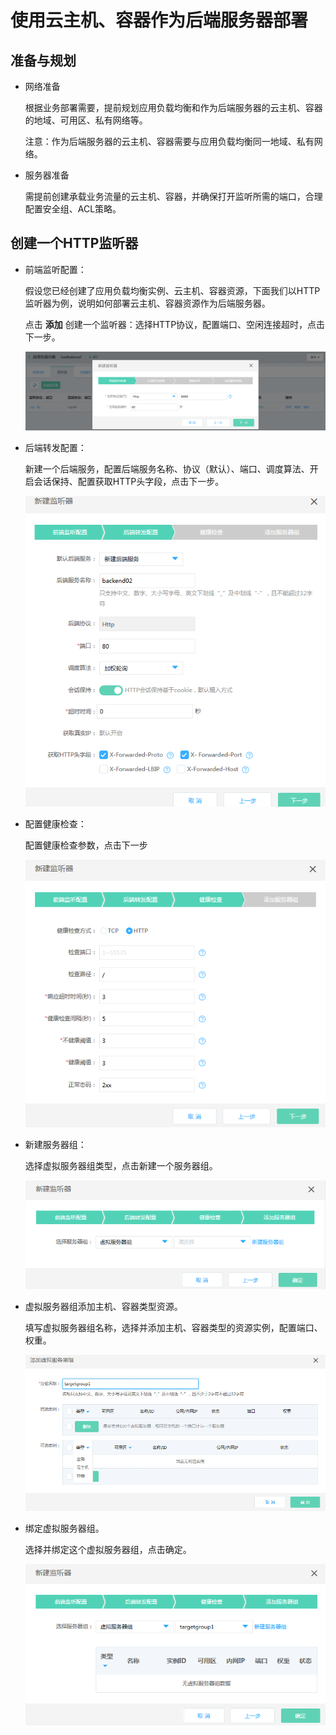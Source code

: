 # 使用云主机、容器作为后端服务器部署

## 准备与规划

- 网络准备

	根据业务部署需要，提前规划应用负载均衡和作为后端服务器的云主机、容器的地域、可用区、私有网络等。
	
	注意：作为后端服务器的云主机、容器需要与应用负载均衡同一地域、私有网络。

- 服务器准备

	需提前创建承载业务流量的云主机、容器，并确保打开监听所需的端口，合理配置安全组、ACL策略。

## 创建一个HTTP监听器

- 前端监听配置：
	
	假设您已经创建了应用负载均衡实例、云主机、容器资源，下面我们以HTTP监听器为例，说明如何部署云主机、容器资源作为后端服务器。

	点击 **添加** 创建一个监听器：选择HTTP协议，配置端口、空闲连接超时，点击下一步。

	![ALB前端监听设置](../../../../image/Networking/ALB/ALB-061.png)

- 后端转发配置：
	
	新建一个后端服务，配置后端服务名称、协议（默认）、端口、调度算法、开启会话保持、配置获取HTTP头字段，点击下一步。

	![ALB后端转发设置](../../../../image/Networking/ALB/ALB-062.png)

- 配置健康检查：

	配置健康检查参数，点击下一步

	![ALB健康检查设置](../../../../image/Networking/ALB/ALB-063.png)

- 新建服务器组：

	选择虚拟服务器组类型，点击新建一个服务器组。

	![ALB新建服务器组设置](../../../../image/Networking/ALB/ALB-064.png)

- 虚拟服务器组添加主机、容器类型资源。
	
	填写虚拟服务器组名称，选择并添加主机、容器类型的资源实例，配置端口、权重。

	![ALB虚拟服务器组添加资源设置](../../../../image/Networking/ALB/ALB-065.png)

- 绑定虚拟服务器组。

	选择并绑定这个虚拟服务器组，点击确定。

	![ALB绑定虚拟服务器组](../../../../image/Networking/ALB/ALB-066.png)

